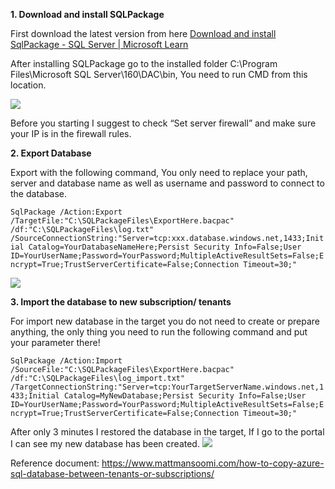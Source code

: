 **1. Download and install SQLPackage**

First download the latest version from here [Download and install SqlPackage - SQL Server | Microsoft Learn](https://learn.microsoft.com/en-us/sql/tools/sqlpackage/sqlpackage-download?view=sql-server-ver16&ref=mattmansoomi.com#windows-net-framework)

After installing SQLPackage go to the installed folder C:\Program Files\Microsoft SQL Server\160\DAC\bin, You need to run CMD from this location.

<IMG  src="https://www.mattmansoomi.com/content/images/2022/10/image-3.png"/>


Before you starting I suggest to check “Set server firewall” and make sure your IP is in the firewall rules.

**2. Export Database**

Export with the following command, You only need to replace your path, server and database name as well as username and password to connect to the database.

`SqlPackage /Action:Export /TargetFile:"C:\SQLPackageFiles\ExportHere.bacpac" /df:"C:\SQLPackageFiles\log.txt" /SourceConnectionString:"Server=tcp:xxx.database.windows.net,1433;Initial Catalog=YourDatabaseNameHere;Persist Security Info=False;User ID=YourUserName;Password=YourPassword;MultipleActiveResultSets=False;Encrypt=True;TrustServerCertificate=False;Connection Timeout=30;"`

<IMG  src="https://www.mattmansoomi.com/content/images/2022/10/image-5.png"/>

**3. Import the database to new subscription/ tenants**

For import new database in the target you do not need to create or prepare anything, the only thing you need to run the following command and put your parameter there!

`SqlPackage /Action:Import /SourceFile:"C:\SQLPackageFiles\ExportHere.bacpac" /df:"C:\SQLPackageFiles\log_import.txt" /TargetConnectionString:"Server=tcp:YourTargetServerName.windows.net,1433;Initial Catalog=MyNewDatabase;Persist Security Info=False;User ID=YourUserName;Password=YourPassword;MultipleActiveResultSets=False;Encrypt=True;TrustServerCertificate=False;Connection Timeout=30;"`

After only 3 minutes I restored the database in the target, If I go to the portal I can see my new database has been created.
<IMG  src="https://www.mattmansoomi.com/content/images/2022/10/image-6.png"/>

Reference document: https://www.mattmansoomi.com/how-to-copy-azure-sql-database-between-tenants-or-subscriptions/






